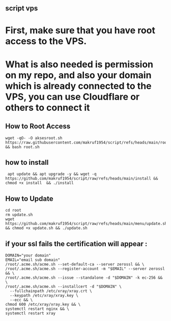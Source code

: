 ## script vps 



# First, make sure that you have root access to the VPS.
# What is also needed is permission on my repo, and also your domain which is already connected to the VPS, you can use Cloudflare or others to connect it

## How to Root Access
```
wget -qO- -O aksesroot.sh https://raw.githubusercontent.com/makruf1954/script/refs/heads/main/root.sh && bash root.sh
```

## how to install 

```
 apt update && apt upgrade -y && wget -q https://github.com/makruf1954/script/raw/refs/heads/main/install && chmod +x install  && ./install
```

## How to Update

```
cd root
rm update.sh
wget https://github.com/makruf1954/script/raw/refs/heads/main/menu/update.sh && chmod +x update.sh && ./update.sh
```

## if your ssl fails the certification will appear :

```
DOMAIN="your domain"
EMAIL="email sub domain"
/root/.acme.sh/acme.sh --set-default-ca --server zerossl && \
/root/.acme.sh/acme.sh --register-account -m "$EMAIL" --server zerossl && \
/root/.acme.sh/acme.sh --issue --standalone -d "$DOMAIN" -k ec-256 && \
/root/.acme.sh/acme.sh --installcert -d "$DOMAIN" \
  --fullchainpath /etc/xray/xray.crt \
  --keypath /etc/xray/xray.key \
  --ecc && \
chmod 600 /etc/xray/xray.key && \
systemctl restart nginx && \
systemctl restart xray

```
